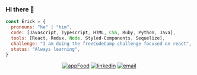 ### Hi there 👋
```javascript
const Erick = {
  pronouns: "he" | "him",
  code: [Javascript, Typescript, HTML, CSS, Ruby, Python, Java],
  tools: [React, Redux, Node, Styled-Components, Sequelize],
  challenge: "I am doing the freeCodeCamp challenge focused on react",
  status: "Always learning",
}
```
<p align="center">
  <a href="https://app-food-gold.vercel.app/" target="_blank" rel="noopener noreferrer"><img src="https://img.icons8.com/color/95/000000/real-food-for-meals.png" alt="appFood"/></a>
  <a href="https://www.linkedin.com/in/erick-ayllon" target="_blank" rel="noopener noreferrer"><img src="https://img.icons8.com/color/96/000000/linkedin.png" alt="linkedin"/></a>
  <a href="mailto:erickayllon@gmail.com" target="_blank" rel="noopener noreferrer"><img src="https://img.icons8.com/color/96/000000/gmail.png" alt="email"/></a>
</p>
